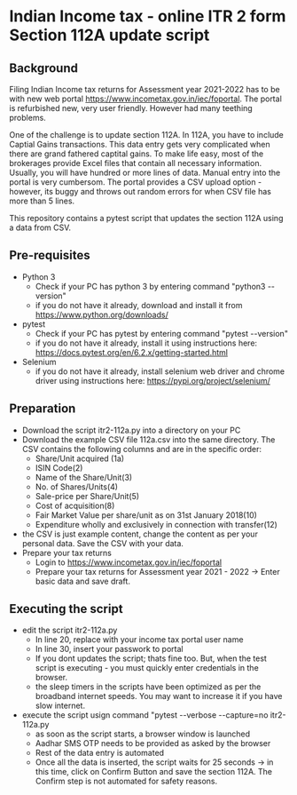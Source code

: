 # Indian Income tax - online ITR 2 form Section 112A update script 
## Background
Filing Indian Income tax returns for Assessment year 2021-2022 has to be with new web portal https://www.incometax.gov.in/iec/foportal.  The portal is refurbished new, very user friendly.  However had many teething problems.  

One of the challenge is to update section 112A.  In 112A, you have to include Captial Gains transactions.  This data entry gets very complicated when there are grand fathered captital gains. To make life easy, most of the brokerages provide Excel files that contain all necessary information.  Usually, you will have hundred or more lines of data.  Manual entry into the portal is very cumbersom.  The portal provides a CSV upload option - however, its buggy and throws out random errors for when CSV file has more than 5 lines.

This repository contains a pytest script that updates the section 112A using a data from CSV.   

## Pre-requisites
- Python 3 
  - Check if your PC has python 3 by entering command "python3 --version" 
  - if you do not have it already, download and install it from https://www.python.org/downloads/
- pytest
  - Check if your PC has pytest by entering command "pytest --version"
  - if you do not have it already, install it using instructions here: https://docs.pytest.org/en/6.2.x/getting-started.html
- Selenium
  - if you do not have it already, install selenium web driver and chrome driver using instructions here: https://pypi.org/project/selenium/

## Preparation
- Download the script itr2-112a.py into a directory on your PC
- Download the example CSV file 112a.csv into the same directory.  The CSV contains the following columns and are in the specific order:
  - Share/Unit acquired (1a)
  - ISIN Code(2)
  - Name of the Share/Unit(3)
  - No. of Shares/Units(4)
  - Sale-price per Share/Unit(5)
  - Cost of acquisition(8)
  - Fair Market Value per share/unit as on 31st January 2018(10)
  - Expenditure wholly and exclusively in connection with transfer(12)
- the CSV is just example content, change the content as per your personal data. Save the CSV with your data. 
- Prepare your tax returns
  -  Login to https://www.incometax.gov.in/iec/foportal
  -  Prepare your tax returns for Assessment year 2021 - 2022 -> Enter basic data and save draft.
## Executing the script
- edit the script itr2-112a.py
  - In line 20, replace <YOURPAN> with your income tax portal user name 
  - In line 30, insert your passwork to portal
  - If you dont updates the script; thats fine too.  But, when the test script is executing - you must quickly enter credentials in the browser.
  - the sleep timers in the scripts have been optimized as per the broadband internet speeds.  You may want to increase it if you have slow internet.
- execute the script usign command "pytest --verbose --capture=no itr2-112a.py
  - as soon as the script starts, a browser window is launched
  - Aadhar SMS OTP needs to be provided as asked by the browser
  - Rest of the data entry is automated
  - Once all the data is inserted, the script waits for 25 seconds -> in this time, click on Confirm Button and save the section 112A.  The Confirm step is not automated for safety reasons.
   
